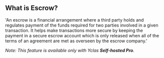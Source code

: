 ## What is Escrow?

'An escrow is a financial arrangement where a third party holds and regulates payment of the funds required for two parties involved in a given transaction. It helps make transactions more secure by keeping the payment in a secure escrow account which is only released when all of the terms of an agreement are met as overseen by the escrow company.' 

*Note: This feature is available only with Yclas **Self-hosted Pro**.*
